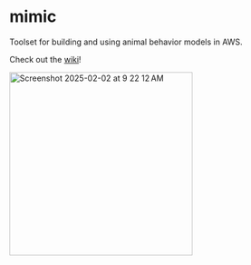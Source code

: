 # mimic

Toolset for building and using animal behavior models in AWS. 

Check out the [wiki](https://github.com/networkearth/mimic/wiki)!

<img width="323" alt="Screenshot 2025-02-02 at 9 22 12 AM" src="https://github.com/user-attachments/assets/303466b5-1bce-4d78-a093-2b6e02eac79d" />
